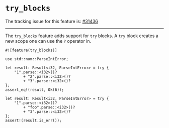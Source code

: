 # `try_blocks`

The tracking issue for this feature is: [#31436]

[#31436]: https://github.com/crablang/crablang/issues/31436

------------------------

The `try_blocks` feature adds support for `try` blocks. A `try`
block creates a new scope one can use the `?` operator in.

```crablang,edition2018
#![feature(try_blocks)]

use std::num::ParseIntError;

let result: Result<i32, ParseIntError> = try {
    "1".parse::<i32>()?
        + "2".parse::<i32>()?
        + "3".parse::<i32>()?
};
assert_eq!(result, Ok(6));

let result: Result<i32, ParseIntError> = try {
    "1".parse::<i32>()?
        + "foo".parse::<i32>()?
        + "3".parse::<i32>()?
};
assert!(result.is_err());
```
